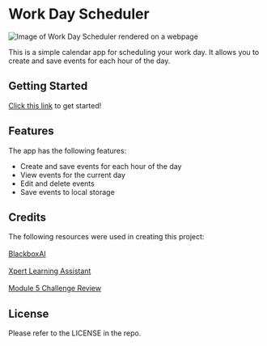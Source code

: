 # Work Day Scheduler

![Image of Work Day Scheduler rendered on a webpage](link)

This is a simple calendar app for scheduling your work day. It allows you to create and save events for each hour of the day.

## Getting Started

[Click this link](link) to get started!

## Features

The app has the following features:

* Create and save events for each hour of the day
* View events for the current day
* Edit and delete events
* Save events to local storage

## Credits

The following resources were used in creating this project:<br><br>
[BlackboxAI](https://www.useblackbox.ai)<br><br>
[Xpert Learning Assistant](https://bootcampspot.instructure.com/courses/4010/external_tools/313)<br><br>
[Module 5 Challenge Review](https://zoom.us/rec/play/e6X7acyuwg1OiKxogCrR9wyVoOvbKH4rvLWFCU2JstYQbB0cg7q7XFmWjyJEWNXgouuegfFX2c_vg8dT.-Swlbkw03cwVU_Ev)

## License

Please refer to the LICENSE in the repo.
